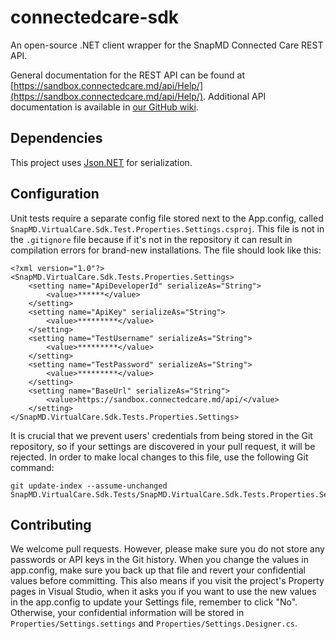 # connectedcare-sdk

An open-source .NET client wrapper for the SnapMD Connected Care REST API.

General documentation for the REST API can be found at [https://sandbox.connectedcare.md/api/Help/](https://sandbox.connectedcare.md/api/Help/). Additional API documentation is available in [our GitHub wiki](https://github.com/SnapMD/connectedcare-sdk/wiki).

## Dependencies

This project uses [Json.NET](https://github.com/JamesNK/Newtonsoft.Json) for serialization.

## Configuration

Unit tests require a separate config file stored next to the App.config, called `SnapMD.VirtualCare.Sdk.Test.Properties.Settings.csproj`. This file is not in the `.gitignore` file because if it's not in the repository it can result in compilation errors for brand-new installations. The file should look like this:

    <?xml version="1.0"?>
    <SnapMD.VirtualCare.Sdk.Tests.Properties.Settings>
        <setting name="ApiDeveloperId" serializeAs="String">
            <value>******</value>
        </setting>
        <setting name="ApiKey" serializeAs="String">
            <value>*********</value>
        </setting>
        <setting name="TestUsername" serializeAs="String">
            <value>*********</value>
        </setting>
        <setting name="TestPassword" serializeAs="String">
            <value>*********</value>
        </setting>
        <setting name="BaseUrl" serializeAs="String">
            <value>https://sandbox.connectedcare.md/api/</value>
        </setting>
    </SnapMD.VirtualCare.Sdk.Tests.Properties.Settings>

It is crucial that we prevent users' credentials from being stored in the Git repository, so if your settings are discovered in your pull request, it will be rejected. In order to make local changes to this file, use the following Git command:

    git update-index --assume-unchanged SnapMD.VirtualCare.Sdk.Tests/SnapMD.VirtualCare.Sdk.Tests.Properties.Settings.config

## Contributing

We welcome pull requests. However, please make sure you do not store any passwords or API keys in the Git history. When you change the values in app.config, make sure you back up that file and revert your confidential values before committing. This also means if you visit the project's Property pages in Visual Studio, when it asks you if you want to use the new values in the app.config to update your Settings file, remember to click "No". Otherwise, your confidential information will be stored in `Properties/Settings.settings` and `Properties/Settings.Designer.cs`.
